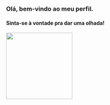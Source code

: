 ### Olá, bem-vindo ao meu perfil. 
#### Sinta-se à vontade pra dar uma olhada!

 <div>
  <a href="https://www.linkedin.com/in/kallyne-rocha-309a51211/">
  <img height="180em" src="https://github-readme-stats.vercel.app/api?username=kallynerocha&show_icons=true&theme=dracula&include_all_commits=true&count_private=true"/>
</div>


##
  
